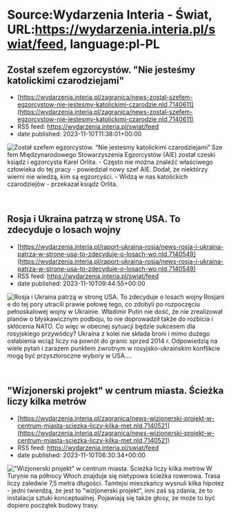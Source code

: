 # Source:Wydarzenia Interia - Świat, URL:https://wydarzenia.interia.pl/swiat/feed, language:pl-PL

## Został szefem egzorcystów. "Nie jesteśmy katolickimi czarodziejami"
 - [https://wydarzenia.interia.pl/zagranica/news-zostal-szefem-egzorcystow-nie-jestesmy-katolickimi-czarodzie,nId,7140611](https://wydarzenia.interia.pl/zagranica/news-zostal-szefem-egzorcystow-nie-jestesmy-katolickimi-czarodzie,nId,7140611)
 - RSS feed: https://wydarzenia.interia.pl/swiat/feed
 - date published: 2023-11-10T11:38:01+00:00

<p><a href="https://wydarzenia.interia.pl/zagranica/news-zostal-szefem-egzorcystow-nie-jestesmy-katolickimi-czarodzie,nId,7140611"><img align="left" alt="Został szefem egzorcystów. &quot;Nie jesteśmy katolickimi czarodziejami&quot;" src="https://i.iplsc.com/zostal-szefem-egzorcystow-nie-jestesmy-katolickimi-czarodzie/000HZDO7E1WIVWUM-C321.jpg" /></a>Szefem Międzynarodowego Stowarzyszenia Egzorcystów (AIE) został czeski ksiądz i egzorcysta Karel Orlita. - Często nie można znaleźć właściwego człowieka do tej pracy - powiedział nowy szef AIE. Dodał, że niektórzy wierni nie wiedzą, kim są egzorcyści. - Widzą w nas katolickich czarodziejów - przekazał ksiądz Orlita.</p><br clear="all" />

## Rosja i Ukraina patrzą w stronę USA. To zdecyduje o losach wojny
 - [https://wydarzenia.interia.pl/raport-ukraina-rosja/news-rosja-i-ukraina-patrza-w-strone-usa-to-zdecyduje-o-losach-wo,nId,7140549](https://wydarzenia.interia.pl/raport-ukraina-rosja/news-rosja-i-ukraina-patrza-w-strone-usa-to-zdecyduje-o-losach-wo,nId,7140549)
 - RSS feed: https://wydarzenia.interia.pl/swiat/feed
 - date published: 2023-11-10T09:44:55+00:00

<p><a href="https://wydarzenia.interia.pl/raport-ukraina-rosja/news-rosja-i-ukraina-patrza-w-strone-usa-to-zdecyduje-o-losach-wo,nId,7140549"><img align="left" alt="Rosja i Ukraina patrzą w stronę USA. To zdecyduje o losach wojny" src="https://i.iplsc.com/rosja-i-ukraina-patrza-w-strone-usa-to-zdecyduje-o-losach-wo/000HZDB3ECILEA8C-C321.jpg" /></a>Rosjanie do tej pory utracili prawie połowę tego, co zdobyli po rozpoczęciu pełnoskalowej wojny w Ukrainie. Władimir Putin nie dość, że nie zrealizował planów o błyskawicznym podboju, to nie doprowadził także do rozbicia i skłócenia NATO. Co więc w obecnej sytuacji będzie sukcesem dla rosyjskiego przywódcy? Ukraina z kolei nie składa broni i mimo dużego osłabienia wciąż liczy na powrót do granic sprzed 2014 r. Odpowiedzią na wiele pytań i zarazem punktem zwrotnym w rosyjsko-ukraińskim konflikcie mogą być przyszłoroczne wybory w USA....</p><br clear="all" />

## "Wizjonerski projekt" w centrum miasta. Ścieżka liczy kilka metrów
 - [https://wydarzenia.interia.pl/zagranica/news-wizjonerski-projekt-w-centrum-miasta-sciezka-liczy-kilka-met,nId,7140521](https://wydarzenia.interia.pl/zagranica/news-wizjonerski-projekt-w-centrum-miasta-sciezka-liczy-kilka-met,nId,7140521)
 - RSS feed: https://wydarzenia.interia.pl/swiat/feed
 - date published: 2023-11-10T06:30:34+00:00

<p><a href="https://wydarzenia.interia.pl/zagranica/news-wizjonerski-projekt-w-centrum-miasta-sciezka-liczy-kilka-met,nId,7140521"><img align="left" alt="&quot;Wizjonerski projekt&quot; w centrum miasta. Ścieżka liczy kilka metrów" src="https://i.iplsc.com/wizjonerski-projekt-w-centrum-miasta-sciezka-liczy-kilka-met/000HZD3Q5XCWHP4G-C321.jpg" /></a>W Turynie na północy Włoch znajduje się nietypowa ścieżka rowerowa. Trasa liczy zaledwie 7,5 metra długości. Tamtejsi mieszkańcy wysnuli kilka hipotez - jedni twierdzą, że jest to &quot;wizjonerski projekt&quot;, inni zaś są zdania, że to instalacja sztuki konceptualnej. Pojawiają się także głosy, że może to być dopiero początek budowy trasy.</p><br clear="all" />

